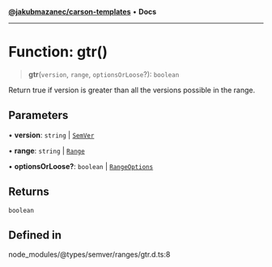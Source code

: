[**@jakubmazanec/carson-templates**](../../../README.md) • **Docs**

---

# Function: gtr()

> **gtr**(`version`, `range`, `optionsOrLoose`?): `boolean`

Return true if version is greater than all the versions possible in the range.

## Parameters

• **version**: `string` \| [`SemVer`](../classes/SemVer.md)

• **range**: `string` \| [`Range`](../classes/Range.md)

• **optionsOrLoose?**: `boolean` \| [`RangeOptions`](../interfaces/RangeOptions.md)

## Returns

`boolean`

## Defined in

node_modules/@types/semver/ranges/gtr.d.ts:8
